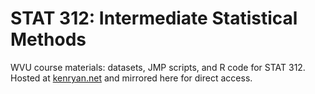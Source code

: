 # STAT 312: Intermediate Statistical Methods

WVU course materials: datasets, JMP scripts, and R code for STAT 312.  
Hosted at [kenryan.net](https://kenryan.net) and mirrored here for direct access.

